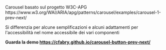 <p>Carousel basato sul progetto W3C-APG https://www.w3.org/WAI/ARIA/apg/patterns/carousel/examples/carousel-1-prev-next/</p>
<p>Si differenzia per alcune semplificazioni e alcuni adattamenti per l'accessibilità nel nome accessibile dei vari componenti</p>

<strong>Guarda la demo https://cfabry.github.io/carousel-button-prev-next/</strong>
